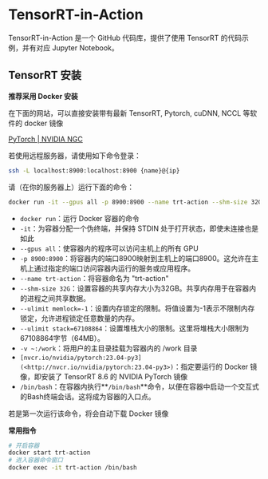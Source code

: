 # TensorRT-in-Action
TensorRT-in-Action 是一个 GitHub 代码库，提供了使用 TensorRT 的代码示例，并有对应 Jupyter Notebook。 

## TensorRT 安装
**推荐采用 Docker 安装**

在下面的网站，可以直接安装带有最新 TensorRT, Pytorch, cuDNN, NCCL 等软件的 docker 镜像

[PyTorch | NVIDIA NGC](https://catalog.ngc.nvidia.com/orgs/nvidia/containers/pytorch)

若使用远程服务器，请使用如下命令登录：

```bash
ssh -L localhost:8900:localhost:8900 {name}@{ip}
```

请（在你的服务器上）运行下面的命令：

```bash
docker run -it --gpus all -p 8900:8900 --name trt-action --shm-size 32G --ulimit memlock=-1 --ulimit stack=67108864 -v ~:/work [nvcr.io/nvidia/pytorch:23.04-py3](http://nvcr.io/nvidia/pytorch:23.04-py3) /bin/bash
```

- `docker run`：运行 Docker 容器的命令
- `-it`：为容器分配一个伪终端，并保持 STDIN 处于打开状态，即使未连接也是如此
- `--gpus all`：使容器内的程序可以访问主机上的所有 GPU
- `-p 8900:8900`：将容器内的端口8900映射到主机上的端口8900。这允许在主机上通过指定的端口访问容器内运行的服务或应用程序。
- `--name trt-action`：将容器命名为 "trt-action"
- `--shm-size 32G`：设置容器的共享内存大小为32GB。共享内存用于在容器内的进程之间共享数据。
- `--ulimit memlock=-1`：设置内存锁定的限制。将值设置为-1表示不限制内存锁定，允许进程锁定任意数量的内存。
- `--ulimit stack=67108864`：设置堆栈大小的限制。这里将堆栈大小限制为67108864字节（64MB）。
- `-v ~:/work`：将用户的主目录挂载为容器内的 /work 目录
- `[nvcr.io/nvidia/pytorch:23.04-py3](<http://nvcr.io/nvidia/pytorch:23.04-py3>)`：指定要运行的 Docker 镜像，即安装了 TensorRT 8.6 的 NVIDIA PyTorch 镜像
- `/bin/bash`：在容器内执行**`/bin/bash`**命令，以便在容器中启动一个交互式的Bash终端会话。这将成为容器的入口点。

若是第一次运行该命令，将会自动下载 Docker 镜像

**常用指令**
```bash
# 开启容器
docker start trt-action
# 进入容器命令窗口
docker exec -it trt-action /bin/bash
```